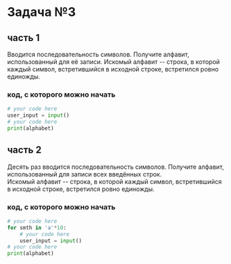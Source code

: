 
# Задача №3
## часть 1
Вводится последовательность символов.
Получите алфавит, использованный для её записи. 
Искомый алфавит -- строка, в которой каждый символ, встретившийся в исходной строке, встретился ровно единожды.

### код, с которого можно начать
```python
# your code here
user_input = input()
# your code here
print(alphabet)
```

## часть 2
Десять раз вводится последовательность символов.
Получите алфавит, использованный для записи всех введённых строк.   
Искомый алфавит -- строка, в которой каждый символ, встретившийся в исходной строке, встретился ровно единожды.

### код, с которого можно начать
```python
# your code here
for smth in 'a'*10:
    # your code here
    user_input = input()
# your code here
print(alphabet)
```

